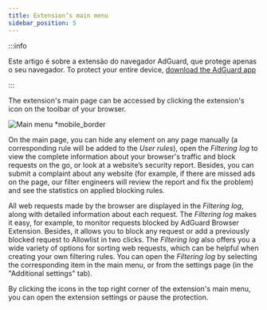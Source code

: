 ```yaml
---
title: Extension’s main menu
sidebar_position: 5
---
```


:::info

Este artigo é sobre a extensão do navegador AdGuard, que protege apenas o seu navegador. To protect your entire device, [download the AdGuard app](https://agrd.io/download-kb-adblock)

:::

The extension's main page can be accessed by clicking the extension's icon on the toolbar of your browser.

![Main menu \*mobile\_border](https://cdn.adtidy.org/content/Kb/ad_blocker/browser_extension/ad_blocker_browser_extension_main.png)

On the main page, you can hide any element on any page manually (a corresponding rule will be added to the _User rules_), open the _Filtering log_ to view the complete information about your browser's traffic and block requests on the go, or look at a website’s security report. Besides, you can submit a complaint about any website (for example, if there are missed ads on the page, our filter engineers will review the report and fix the problem) and see the statistics on applied blocking rules.

All web requests made by the browser are displayed in the _Filtering log_, along with detailed information about each request. The _Filtering log_ makes it easy, for example, to monitor requests blocked by AdGuard Browser Extension. Besides, it allows you to block any request or add a previously blocked request to Allowlist in two clicks. The _Filtering log_ also offers you a wide variety of options for sorting web requests, which can be helpful when creating your own filtering rules. You can open the _Filtering log_ by selecting the corresponding item in the main menu, or from the settings page (in the "Additional settings" tab).

By clicking the icons in the top right corner of the extension's main menu, you can open the extension settings or pause the protection.
